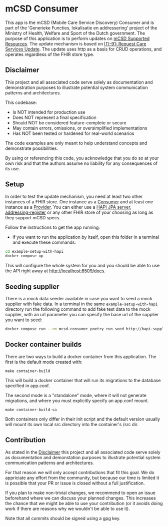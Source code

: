 # mCSD Consumer

This app is the mCSD (Mobile Care Service Discovery) Consumer and is part of
the 'Generieke Functies, lokalisatie en addressering' project of the Ministry of Health, Welfare and Sport of the Dutch government. The purpose of this application is
to perform updates on [mCSD Supported Resources](https://profiles.ihe.net/ITI/mCSD/index.html).
The update mechanism is based on [ITI-91: Request Care Services Update](https://profiles.ihe.net/ITI/mCSD/ITI-91.html).
The update uses http as a basis for CRUD operations, and operates regardless of
the FHIR store type.

## Disclaimer

This project and all associated code serve solely as documentation
and demonstration purposes to illustrate potential system
communication patterns and architectures.

This codebase:

- Is NOT intended for production use
- Does NOT represent a final specification
- Should NOT be considered feature-complete or secure
- May contain errors, omissions, or oversimplified implementations
- Has NOT been tested or hardened for real-world scenarios

The code examples are only meant to help understand concepts and demonstrate possibilities.

By using or referencing this code, you acknowledge that you do so at your own
risk and that the authors assume no liability for any consequences of its use.

## Setup

In order to test the update mechanism, you need at least two other instances of
a FHIR store. One instance as a [Consumer](https://profiles.ihe.net/ITI/mCSD/volume-1.html#146113-care-services-update-consumer)
and at least one instance as a
[Provider](https://profiles.ihe.net/ITI/mCSD/volume-1.html#146113-care-services-update-consumer).
You can either use a [HAPI JPA server](https://hapifhir.io/hapi-fhir/),  
[addressing-register](https://github.com/minvws/gfmodules-addressing-register) or
any other FHIR store of your choosing as long as they support mCSD specs.

Follow the instructions to get the app running:

- if you want to run the application by itself, open this folder in a terminal and execute these commands:

```bash
cd example-setup-with-hapi
docker compose up
```

This will configure the whole system for you and you should be able to use the
API right away at <http://localhost:8509/docs>.

## Seeding supplier

There is a mock data seeder available in case you want to seed a mock supplier with fake data.
In a terminal in the same `example-setup-with-hapi` directory run the following command to add fake test data to the mock supplier,
with an url parameter you can specify the base url of the supplier you want to seed:

```bash
docker compose run --rm mcsd-consumer poetry run seed http://hapi-supplier:8080/fhir/
```

## Docker container builds

There are two ways to build a docker container from this application. The first is the default mode created with:

    make container-build

This will build a docker container that will run its migrations to the database specified in app.conf.

The second mode is a "standalone" mode, where it will not generate migrations, and where you must explicitly specify
an app.conf mount.

    make container-build-sa

Both containers only differ in their init script and the default version usually will mount its own local src directory
into the container's /src dir.

## Contribution

As stated in the [Disclaimer](#disclaimer) this project and all associated code serve solely as documentation and 
demonstation purposes to illustrate potential system communication patterns and architectures.

For that reason we will only accept contributions that fit this goal. We do appriciate any effort from the 
community, but because our time is limited it is possible that your PR or issue is closed without a full justification.

If you plan to make non-trivial changes, we recommend to open an issue beforehand where we can discuss your planned changes. This increases the chance that we might be able to use your contribution (or it avoids doing work if there are reasons why we wouldn't be able to use it).

Note that all commits should be signed using a gpg key.
